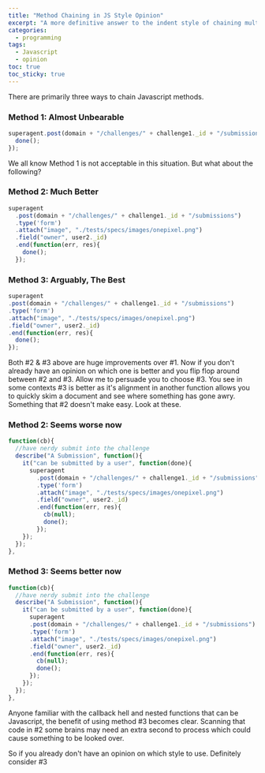 ```yaml
---
title: "Method Chaining in JS Style Opinion" 
excerpt: "A more definitive answer to the indent style of chaining multiple methods in Javascript for easier readability."
categories:
  - programming
tags:
  - Javascript
  - opinion
toc: true
toc_sticky: true
---
```


There are primarily three ways to chain Javascript methods.

### Method 1: Almost Unbearable
```javascript
superagent.post(domain + "/challenges/" + challenge1._id + "/submissions").type('form').attach("image", "./tests/specs/images/onepixel.png").field("owner", user2._id).end(function(err, res){
  done();
});
```

We all know Method 1 is not acceptable in this situation. But what about the following?

### Method 2: Much Better
```javascript
superagent
  .post(domain + "/challenges/" + challenge1._id + "/submissions")
  .type('form')
  .attach("image", "./tests/specs/images/onepixel.png")
  .field("owner", user2._id)
  .end(function(err, res){
    done();
  });
```

### Method 3: Arguably, The Best
```javascript
superagent
.post(domain + "/challenges/" + challenge1._id + "/submissions")
.type('form')
.attach("image", "./tests/specs/images/onepixel.png")
.field("owner", user2._id)
.end(function(err, res){
  done();
});
```

Both #2 & #3 above are huge improvements over #1. Now if you don't already have an opinion on which one is better and you flip flop around between #2 and #3. Allow me to persuade you to choose #3. You see in some contexts #3 is better as it's alignment in another function allows you to quickly skim a document and see where something has gone awry. Something that #2 doesn't make easy. Look at these.

### Method 2: Seems worse now
```javascript
function(cb){
  //have nerdy submit into the challenge
  describe("A Submission", function(){
    it("can be submitted by a user", function(done){
      superagent
        .post(domain + "/challenges/" + challenge1._id + "/submissions")
        .type('form')
        .attach("image", "./tests/specs/images/onepixel.png")
        .field("owner", user2._id)
        .end(function(err, res){
          cb(null);
          done();
        });
    });
  });
},
```
### Method 3: Seems better now
```javascript
function(cb){
  //have nerdy submit into the challenge
  describe("A Submission", function(){
    it("can be submitted by a user", function(done){
      superagent
      .post(domain + "/challenges/" + challenge1._id + "/submissions")
      .type('form')
      .attach("image", "./tests/specs/images/onepixel.png")
      .field("owner", user2._id)
      .end(function(err, res){
        cb(null);
        done();
      });
    });
  });
},
```

Anyone familiar with the callback hell and nested functions that can be Javascript, the benefit of using method #3 becomes clear. Scanning that code in #2 some brains may need an extra second to process which could cause something to be looked over.

So if you already don't have an opinion on which style to use. Definitely consider #3